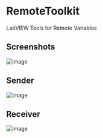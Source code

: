 # RemoteToolkit
LabVIEW Tools for Remote Variables

## Screenshots
![image](https://github.com/ReMiSYS-Technology/RemoteToolkit/assets/31580253/93ba8fd9-4556-4ca6-9de1-cdd1f52f4b43)

## Sender
![image](https://github.com/ReMiSYS-Technology/RemoteToolkit/assets/31580253/a35f8e29-5018-46b5-8060-ea989e86855e)

## Receiver
![image](https://github.com/ReMiSYS-Technology/RemoteToolkit/assets/31580253/eee3cbd9-4860-493d-9938-f3ff34f47267)
